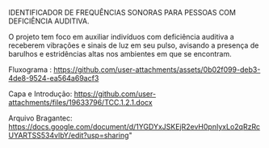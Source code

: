 IDENTIFICADOR DE FREQUÊNCIAS SONORAS PARA PESSOAS COM DEFICIÊNCIA AUDITIVA.

O projeto tem foco em auxiliar indivíduos com deficiência auditiva a receberem vibrações e sinais de luz em seu pulso, avisando a presença de barulhos e estridências altas nos ambientes em que se encontram. 

Fluxograma : https://github.com/user-attachments/assets/0b02f099-deb3-4de8-9524-ea564a69acf3 

Capa e Introdução: https://github.com/user-attachments/files/19633796/TCC.1.2.1.docx 

Arquivo Bragantec: https://docs.google.com/document/d/1YGDYxJSKEjR2evH0pnIyxLo2qRzRcUYARTSS534vlbY/edit?usp=sharing"
